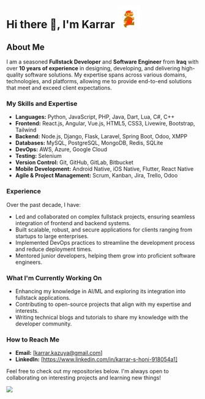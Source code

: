 # Hi there 👋, I'm Karrar <img src="/mario.gif" width="60">

## About Me

I am a seasoned **Fullstack Developer** and **Software Engineer** from **Iraq** with over **10 years of experience** in designing, developing, and delivering high-quality software solutions. My expertise spans across various domains, technologies, and platforms, allowing me to provide end-to-end solutions that meet and exceed client expectations.

### My Skills and Expertise
- **Languages:** Python, JavaScript, PHP, Java, Dart, Lua, C#, C++
- **Frontend:** React.js, Angular, Vue.js, HTML5, CSS3, Livewire, Bootstrap, Tailwind
- **Backend:** Node.js, Django, Flask, Laravel, Spring Boot, Odoo, XMPP
- **Databases:** MySQL, PostgreSQL, MongoDB, Redis, SQLite
- **DevOps:** AWS, Azure, Google Cloud
- **Testing:** Selenium
- **Version Control:** Git, GitHub, GitLab, Bitbucket
- **Mobile Development:** Android Native, iOS Native, Flutter, React Native
- **Agile & Project Management:** Scrum, Kanban, Jira, Trello, Odoo

### Experience

Over the past decade, I have:
- Led and collaborated on complex fullstack projects, ensuring seamless integration of frontend and backend systems.
- Built scalable, robust, and secure applications for clients ranging from startups to large enterprises.
- Implemented DevOps practices to streamline the development process and reduce deployment times.
- Mentored junior developers, helping them grow into proficient software engineers.

### What I'm Currently Working On
- Enhancing my knowledge in AI/ML and exploring its integration into fullstack applications.
- Contributing to open-source projects that align with my expertise and interests.
- Writing technical blogs and tutorials to share my knowledge with the developer community.

### How to Reach Me
- **Email:** [karrar.kazuya@gmail.com]
- **LinkedIn:** [https://www.linkedin.com/in/karrar-s-honi-918054a1]

Feel free to check out my repositories below. I'm always open to collaborating on interesting projects and learning new things!

![](https://i.4cdn.org/g/1724244239469215.jpg)

